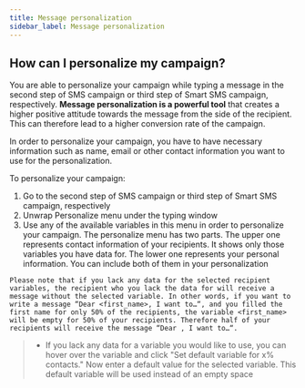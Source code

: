 ```yaml
---
title: Message personalization
sidebar_label: Message personalization
---
```


## How can I personalize my campaign?
You are able to personalize your campaign while typing a message in the second step of SMS campaign or third step of Smart SMS campaign, respectively.
**Message personalization is a powerful tool** that creates a higher positive attitude towards the message from the side of the recipient. This can therefore lead to a higher conversion rate of the campaign. 

In order to personalize your campaign, you have to have necessary information such as name, email or other contact information you want to use for the personalization.

To personalize your campaign:
1.	Go to the second step of SMS campaign or third step of Smart SMS campaign, respectively
2.	Unwrap Personalize menu under the typing window
3.	Use any of the available variables in this menu in order to personalize your campaign. The personalize menu has two parts. The upper one represents contact information of your recipients. It shows only those variables you have data for. The lower one represents your personal information. You can include both of them in your personalization

`Please note that if you lack any data for the selected recipient variables, the recipient who you lack the data for will receive a message without the selected variable. In other words, if you want to write a message “Dear <first_name>, I want to…“, and you filled the first name for only 50% of the recipients, the variable <first_name> will be empty for 50% of your recipients. Therefore half of your recipients will receive the message “Dear , I want to…“.`

>-	If you lack any data for a variable you would like to use, you can hover over the variable and click "Set default variable for x% contacts." Now enter a default value for the selected variable. This default variable will be used instead of an empty space
